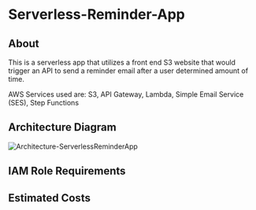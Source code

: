 # Serverless-Reminder-App

## About
This is a serverless app that utilizes a front end S3 website that would trigger an API to send a reminder email after a user determined amount of time. 

AWS Services used are: S3, API Gateway, Lambda, Simple Email Service (SES), Step Functions 

## Architecture Diagram
![Architecture-ServerlessReminderApp](https://user-images.githubusercontent.com/12003721/225798059-af163cb2-d904-4dc9-ae69-6d4d5583e93f.png)

## IAM Role Requirements

## Estimated Costs

